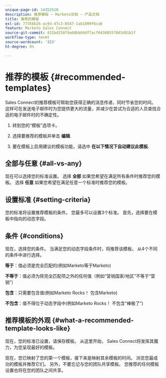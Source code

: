 ```yaml
---
unique-page-id: 14352510
description: 推荐模板 — Marketo文档 — 产品文档
title: 推荐的模板
exl-id: 77356b26-ac9d-47c3-8547-1ab1009f6ca6
feature: Marketo Sales Connect
source-git-commit: 431bd258f9a68bbb9df7acf043085578d3d91b1f
workflow-type: tm+mt
source-wordcount: '323'
ht-degree: 0%

---
```


# 推荐的模板 {#recommended-templates}

Sales Connect的推荐模板可帮助您获得正确的消息传递，同时节省您的时间。 这样可在发送电子邮件时为您提供更大的流量，并减少在尝试为合适的人员查找合适的电子邮件时的不确定性。

1. 转到您的“模板”选项卡。

1. 选择要推荐的模板并单击 **编辑**.

1. 要在模板上启用建议的模板功能，请选中 **在以下情况下自动建议此模板**.

## 全部与任意 {#all-vs-any}

现在可以选择您的标准设置。 选择 **全部** 如果您希望在满足所有条件时推荐您的模板。 选择 **任意** 如果您希望在满足任意一个标准时推荐您的模板。

## 设置标准 {#setting-criteria}

您的标准将设置推荐模板的条件。 您最多可以设置3个标准。 首先，选择要在模板中指向的动态字段。

## 条件 {#conditions}

现在，选择您的条件。 当满足您的动态字段条件时，将推荐该模板。 从4个不同的条件中进行选择。

**等于**：值必须是完全匹配的(例如Marketo等于Marketo)

**不等于**：值必须为除完全匹配项之外的任何值（例如“营销国家/地区”不等于“营销”）

**包含**：只需要包含值(例如Marketo Rocks！ 包含Marketo)

**不包含**：值不得位于动态字段中(例如Marketo Rocks！ 不包含“棒极了”)

## 推荐模板的外观 {#what-a-recommended-template-looks-like}

现在，您的标准已设置，请保存模板。 从这里开始， Sales Connect将发挥其魔力，为您呈现最好的模板。

现在，您已映射了您的第一个模板，接下来是映射其余模板的时间。 浏览您最成功的模板并推荐它们。 另外，不要忘记与您的团队共享模板。 您推荐的任何模板设置也将在您的团队之间共享。
